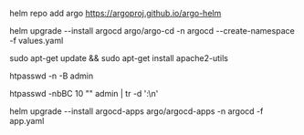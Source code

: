 helm repo add argo https://argoproj.github.io/argo-helm


helm upgrade --install argocd argo/argo-cd -n argocd --create-namespace -f values.yaml



sudo apt-get update && sudo apt-get install apache2-utils

htpasswd -n -B admin

htpasswd -nbBC 10 "" admin | tr -d ':\n'


helm upgrade --install argocd-apps argo/argocd-apps -n argocd -f app.yaml


